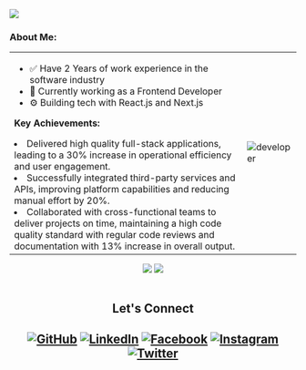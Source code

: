 ![](https://komarev.com/ghpvc/?username=DebjitPramanick&color=orange)

### About Me:

<table>
<tr>
	<td>
		<ul>
<li>✅ Have 2 Years of work experience in the software industry</li>
<li>🔭 Currently working as a Frontend Developer</li>
<li>⚙️ Building tech with React.js and Next.js</li>
</ul>

  <b>Key Achievements:</b>
<li>Delivered high quality full-stack applications, leading to a 30% increase in operational efficiency and user engagement.</li>
<li>Successfully integrated third-party services and APIs, improving platform capabilities and reducing manual effort by 20%.</li>
<li>Collaborated with cross-functional teams to deliver projects on time, maintaining a high code quality standard with regular code reviews and documentation with 13% increase in overall output.</li>
	</td>
	<td>
		<img src="https://media1.giphy.com/media/v1.Y2lkPTc5MGI3NjExMWUyNTNpN3R2MWVoeDFieGhmeTkxa2R0MnU5d3N6a243dXJ5dGI2byZlcD12MV9pbnRlcm5hbF9naWZfYnlfaWQmY3Q9Zw/78XCFBGOlS6keY1Bil/giphy.gif" alt="developer" />
	</td>
</tr>
</table>

<div align=center>
<img src="https://github-readme-stats.vercel.app/api?username=DebjitPramanick&show_icons=true&theme=synthwave&include_all_commits=true&count_private=true"/> 
<img src="https://github-readme-stats.vercel.app/api/top-langs/?username=DebjitPramanick&theme=synthwave"/>
</div>
<br/>

<h2 align="center">Let's Connect <h2>
<p align="center" backgroud="./images/mid.png">
	<a href="https://github.com/DebjitPramanick"><img src="https://img.icons8.com/bubbles/50/000000/github.png" alt="GitHub"/></a>
	<a href="https://www.linkedin.com/in/debjit-pramanick-7a6a971b1/"><img src="https://img.icons8.com/bubbles/50/000000/linkedin.png" alt="LinkedIn"/></a>
	<a href="https://www.facebook.com/debjit.pramanick.56/"><img src="https://img.icons8.com/bubbles/50/000000/facebook-new.png" alt="Facebook"/></a>
	<a href="https://www.instagram.com/debjitpramanickk/"><img src="https://img.icons8.com/bubbles/50/000000/instagram.png" alt="Instagram"/></a>
	<a href="https://twitter.com/debjitpmk"><img src="https://img.icons8.com/bubbles/50/000000/twitter-circled.png" alt="Twitter"/></a>
</p>
